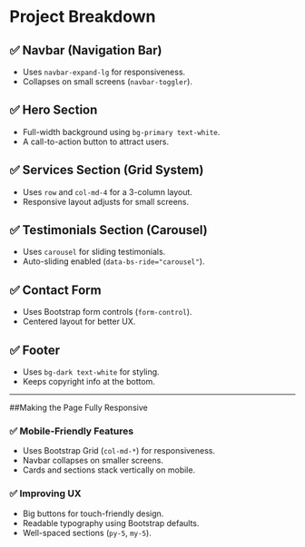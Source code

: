 # Project Breakdown

## ✅ Navbar (Navigation Bar)
- Uses `navbar-expand-lg` for responsiveness.
- Collapses on small screens (`navbar-toggler`).

## ✅ Hero Section
- Full-width background using `bg-primary text-white`.
- A call-to-action button to attract users.

## ✅ Services Section (Grid System)
- Uses `row` and `col-md-4` for a 3-column layout.
- Responsive layout adjusts for small screens.

## ✅ Testimonials Section (Carousel)
- Uses `carousel` for sliding testimonials.
- Auto-sliding enabled (`data-bs-ride="carousel"`).

## ✅ Contact Form
- Uses Bootstrap form controls (`form-control`).
- Centered layout for better UX.

## ✅ Footer
- Uses `bg-dark text-white` for styling.
- Keeps copyright info at the bottom.

---

##Making the Page Fully Responsive

### ✅ Mobile-Friendly Features
- Uses Bootstrap Grid (`col-md-*`) for responsiveness.
- Navbar collapses on smaller screens.
- Cards and sections stack vertically on mobile.

### ✅ Improving UX
- Big buttons for touch-friendly design.
- Readable typography using Bootstrap defaults.
- Well-spaced sections (`py-5`, `my-5`).
